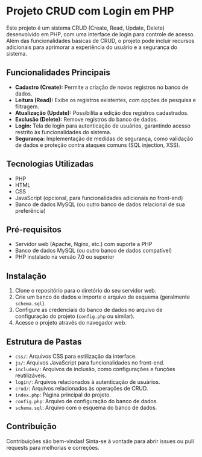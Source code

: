 # Projeto CRUD com Login em PHP

Este projeto é um sistema CRUD (Create, Read, Update, Delete) desenvolvido em PHP, com uma interface de login para controle de acesso. Além das funcionalidades básicas de CRUD, o projeto pode incluir recursos adicionais para aprimorar a experiência do usuário e a segurança do sistema.

## Funcionalidades Principais

* **Cadastro (Create):** Permite a criação de novos registros no banco de dados.
* **Leitura (Read):** Exibe os registros existentes, com opções de pesquisa e filtragem.
* **Atualização (Update):** Possibilita a edição dos registros cadastrados.
* **Exclusão (Delete):** Remove registros do banco de dados.
* **Login:** Tela de login para autenticação de usuários, garantindo acesso restrito às funcionalidades do sistema.
* **Segurança:** Implementação de medidas de segurança, como validação de dados e proteção contra ataques comuns (SQL injection, XSS).

## Tecnologias Utilizadas

* PHP
* HTML
* CSS
* JavaScript (opcional, para funcionalidades adicionais no front-end)
* Banco de dados MySQL (ou outro banco de dados relacional de sua preferência)

## Pré-requisitos

* Servidor web (Apache, Nginx, etc.) com suporte a PHP
* Banco de dados MySQL (ou outro banco de dados compatível)
* PHP instalado na versão 7.0 ou superior

## Instalação

1.  Clone o repositório para o diretório do seu servidor web.
2.  Crie um banco de dados e importe o arquivo de esquema (geralmente `schema.sql`).
3.  Configure as credenciais do banco de dados no arquivo de configuração do projeto (`config.php` ou similar).
4.  Acesse o projeto através do navegador web.

## Estrutura de Pastas

* `css/`: Arquivos CSS para estilização da interface.
* `js/`: Arquivos JavaScript para funcionalidades no front-end.
* `includes/`: Arquivos de inclusão, como configurações e funções reutilizáveis.
* `login/`: Arquivos relacionados à autenticação de usuários.
* `crud/`: Arquivos relacionados às operações de CRUD.
* `index.php`: Página principal do projeto.
* `config.php`: Arquivo de configuração do banco de dados.
* `schema.sql`: Arquivo com o esquema do banco de dados.

## Contribuição

Contribuições são bem-vindas! Sinta-se à vontade para abrir issues ou pull requests para melhorias e correções.

